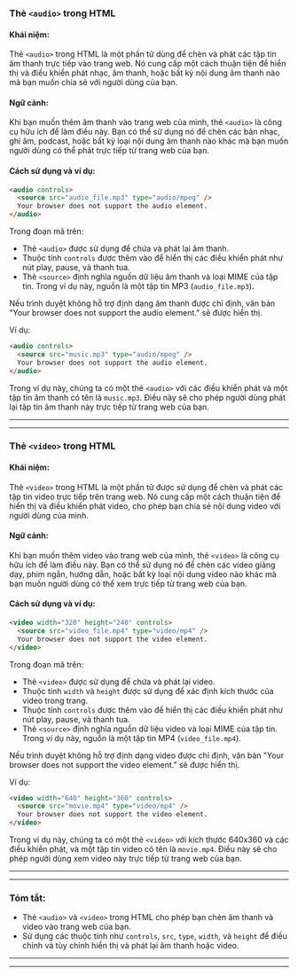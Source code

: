 ### Thẻ `<audio>` trong HTML

#### Khái niệm:

Thẻ `<audio>` trong HTML là một phần tử dùng để chèn và phát các tập tin âm thanh trực tiếp vào trang web. Nó cung cấp một cách thuận tiện để hiển thị và điều khiển phát nhạc, âm thanh, hoặc bất kỳ nội dung âm thanh nào mà bạn muốn chia sẻ với người dùng của bạn.

#### Ngữ cảnh:

Khi bạn muốn thêm âm thanh vào trang web của mình, thẻ `<audio>` là công cụ hữu ích để làm điều này. Bạn có thể sử dụng nó để chèn các bản nhạc, ghi âm, podcast, hoặc bất kỳ loại nội dung âm thanh nào khác mà bạn muốn người dùng có thể phát trực tiếp từ trang web của bạn.

#### Cách sử dụng và ví dụ:

```html
<audio controls>
  <source src="audio_file.mp3" type="audio/mpeg" />
  Your browser does not support the audio element.
</audio>
```

Trong đoạn mã trên:

- Thẻ `<audio>` được sử dụng để chứa và phát lại âm thanh.
- Thuộc tính `controls` được thêm vào để hiển thị các điều khiển phát như nút play, pause, và thanh tua.
- Thẻ `<source>` định nghĩa nguồn dữ liệu âm thanh và loại MIME của tập tin. Trong ví dụ này, nguồn là một tập tin MP3 (`audio_file.mp3`).

Nếu trình duyệt không hỗ trợ định dạng âm thanh được chỉ định, văn bản "Your browser does not support the audio element." sẽ được hiển thị.

Ví dụ:

```html
<audio controls>
  <source src="music.mp3" type="audio/mpeg" />
  Your browser does not support the audio element.
</audio>
```

Trong ví dụ này, chúng ta có một thẻ `<audio>` với các điều khiển phát và một tập tin âm thanh có tên là `music.mp3`. Điều này sẽ cho phép người dùng phát lại tập tin âm thanh này trực tiếp từ trang web của bạn.

----
----

### Thẻ `<video>` trong HTML

#### Khái niệm:

Thẻ `<video>` trong HTML là một phần tử được sử dụng để chèn và phát các tập tin video trực tiếp trên trang web. Nó cung cấp một cách thuận tiện để hiển thị và điều khiển phát video, cho phép bạn chia sẻ nội dung video với người dùng của mình.

#### Ngữ cảnh:

Khi bạn muốn thêm video vào trang web của mình, thẻ `<video>` là công cụ hữu ích để làm điều này. Bạn có thể sử dụng nó để chèn các video giảng dạy, phim ngắn, hướng dẫn, hoặc bất kỳ loại nội dung video nào khác mà bạn muốn người dùng có thể xem trực tiếp từ trang web của bạn.

#### Cách sử dụng và ví dụ:

```html
<video width="320" height="240" controls>
  <source src="video_file.mp4" type="video/mp4" />
  Your browser does not support the video element.
</video>
```

Trong đoạn mã trên:

- Thẻ `<video>` được sử dụng để chứa và phát lại video.
- Thuộc tính `width` và `height` được sử dụng để xác định kích thước của video trong trang.
- Thuộc tính `controls` được thêm vào để hiển thị các điều khiển phát như nút play, pause, và thanh tua.
- Thẻ `<source>` định nghĩa nguồn dữ liệu video và loại MIME của tập tin. Trong ví dụ này, nguồn là một tập tin MP4 (`video_file.mp4`).

Nếu trình duyệt không hỗ trợ định dạng video được chỉ định, văn bản "Your browser does not support the video element." sẽ được hiển thị.

Ví dụ:

```html
<video width="640" height="360" controls>
  <source src="movie.mp4" type="video/mp4" />
  Your browser does not support the video element.
</video>
```

Trong ví dụ này, chúng ta có một thẻ `<video>` với kích thước 640x360 và các điều khiển phát, và một tập tin video có tên là `movie.mp4`. Điều này sẽ cho phép người dùng xem video này trực tiếp từ trang web của bạn.

----
----

### Tóm tắt:

- Thẻ `<audio>` và `<video>` trong HTML cho phép bạn chèn âm thanh và video vào trang web của bạn.
- Sử dụng các thuộc tính như `controls`, `src`, `type`, `width`, và `height` để điều chỉnh và tùy chỉnh hiển thị và phát lại âm thanh hoặc video.

----
----
